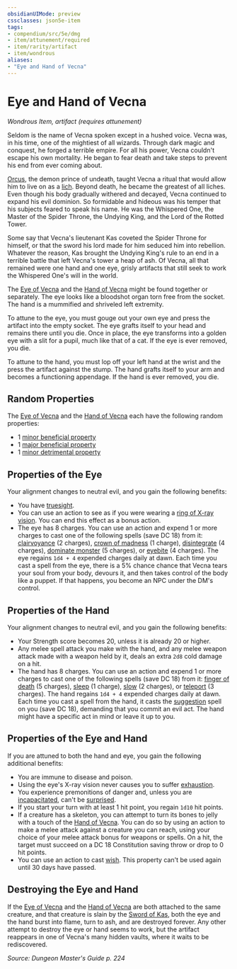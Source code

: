 ```yaml
---
obsidianUIMode: preview
cssclasses: json5e-item
tags:
- compendium/src/5e/dmg
- item/attunement/required
- item/rarity/artifact
- item/wondrous
aliases: 
- "Eye and Hand of Vecna"
---
```

# Eye and Hand of Vecna
*Wondrous Item, artifact (requires attunement)*  


Seldom is the name of Vecna spoken except in a hushed voice. Vecna was, in his time, one of the mightiest of all wizards. Through dark magic and conquest, he forged a terrible empire. For all his power, Vecna couldn't escape his own mortality. He began to fear death and take steps to prevent his end from ever coming about.

[Orcus](/Systems/5e/bestiary/npc/orcus-mpmm.md), the demon prince of undeath, taught Vecna a ritual that would allow him to live on as a [lich](/Systems/5e/bestiary/undead/lich.md). Beyond death, he became the greatest of all liches. Even though his body gradually withered and decayed, Vecna continued to expand his evil dominion. So formidable and hideous was his temper that his subjects feared to speak his name. He was the Whispered One, the Master of the Spider Throne, the Undying King, and the Lord of the Rotted Tower.

Some say that Vecna's lieutenant Kas coveted the Spider Throne for himself, or that the sword his lord made for him seduced him into rebellion. Whatever the reason, Kas brought the Undying King's rule to an end in a terrible battle that left Vecna's tower a heap of ash. Of Vecna, all that remained were one hand and one eye, grisly artifacts that still seek to work the Whispered One's will in the world.

The [Eye of Vecna](/Systems/5e/items/eye-of-vecna.md) and the [Hand of Vecna](/Systems/5e/items/hand-of-vecna.md) might be found together or separately. The eye looks like a bloodshot organ torn free from the socket. The hand is a mummified and shriveled left extremity.

To attune to the eye, you must gouge out your own eye and press the artifact into the empty socket. The eye grafts itself to your head and remains there until you die. Once in place, the eye transforms into a golden eye with a slit for a pupil, much like that of a cat. If the eye is ever removed, you die.

To attune to the hand, you must lop off your left hand at the wrist and the press the artifact against the stump. The hand grafts itself to your arm and becomes a functioning appendage. If the hand is ever removed, you die.

## Random Properties

The [Eye of Vecna](/Systems/5e/items/eye-of-vecna.md) and the [Hand of Vecna](/Systems/5e/items/hand-of-vecna.md) each have the following random properties:

- 1 [minor beneficial property](/Systems/5e/tables/artifact-properties-minor-beneficial-properties.md)  
- 1 [major beneficial property](/Systems/5e/tables/artifact-properties-major-beneficial-properties.md)  
- 1 [minor detrimental property](/Systems/5e/tables/artifact-properties-minor-detrimental-properties.md)  

## Properties of the Eye

Your alignment changes to neutral evil, and you gain the following benefits:

- You have [truesight](/Systems/5e/rules/senses.md#truesight).  
- You can use an action to see as if you were wearing a [ring of X-ray vision](/Systems/5e/items/ring-of-x-ray-vision.md). You can end this effect as a bonus action.  
- The eye has 8 charges. You can use an action and expend 1 or more charges to cast one of the following spells (save DC 18) from it: [clairvoyance](/Systems/5e/spells/clairvoyance.md) (2 charges), [crown of madness](/Systems/5e/spells/crown-of-madness.md) (1 charge), [disintegrate](/Systems/5e/spells/disintegrate.md) (4 charges), [dominate monster](/Systems/5e/spells/dominate-monster.md) (5 charges), or [eyebite](/Systems/5e/spells/eyebite.md) (4 charges). The eye regains `1d4 + 4` expended charges daily at dawn. Each time you cast a spell from the eye, there is a 5% chance chance that Vecna tears your soul from your body, devours it, and then takes control of the body like a puppet. If that happens, you become an NPC under the DM's control.  

## Properties of the Hand

Your alignment changes to neutral evil, and you gain the following benefits:

- Your Strength score becomes 20, unless it is already 20 or higher.  
- Any melee spell attack you make with the hand, and any melee weapon attack made with a weapon held by it, deals an extra `2d8` cold damage on a hit.  
- The hand has 8 charges. You can use an action and expend 1 or more charges to cast one of the following spells (save DC 18) from it: [finger of death](/Systems/5e/spells/finger-of-death.md) (5 charges), [sleep](/Systems/5e/spells/sleep.md) (1 charge), [slow](/Systems/5e/spells/slow.md) (2 charges), or [teleport](/Systems/5e/spells/teleport.md) (3 charges). The hand regains `1d4 + 4` expended charges daily at dawn. Each time you cast a spell from the hand, it casts the [suggestion](/Systems/5e/spells/suggestion.md) spell on you (save DC 18), demanding that you commit an evil act. The hand might have a specific act in mind or leave it up to you.  

## Properties of the Eye and Hand

If you are attuned to both the hand and eye, you gain the following additional benefits:

- You are immune to disease and poison.  
- Using the eye's X-ray vision never causes you to suffer [exhaustion](/Systems/5e/rules/conditions.md#exhaustion).  
- You experience premonitions of danger and, unless you are [incapacitated](/Systems/5e/rules/conditions.md#incapacitated), can't be [surprised](/Systems/5e/rules/conditions.md#surprised).  
- If you start your turn with at least 1 hit point, you regain `1d10` hit points.  
- If a creature has a skeleton, you can attempt to turn its bones to jelly with a touch of the [Hand of Vecna](/Systems/5e/items/hand-of-vecna.md). You can do so by using an action to make a melee attack against a creature you can reach, using your choice of your melee attack bonus for weapons or spells. On a hit, the target must succeed on a DC 18 Constitution saving throw or drop to 0 hit points.  
- You can use an action to cast [wish](/Systems/5e/spells/wish.md). This property can't be used again until 30 days have passed.  

## Destroying the Eye and Hand

If the [Eye of Vecna](/Systems/5e/items/eye-of-vecna.md) and the [Hand of Vecna](/Systems/5e/items/hand-of-vecna.md) are both attached to the same creature, and that creature is slain by the [Sword of Kas](/Systems/5e/items/sword-of-kas.md), both the eye and the hand burst into flame, turn to ash, and are destroyed forever. Any other attempt to destroy the eye or hand seems to work, but the artifact reappears in one of Vecna's many hidden vaults, where it waits to be rediscovered.

*Source: Dungeon Master's Guide p. 224*